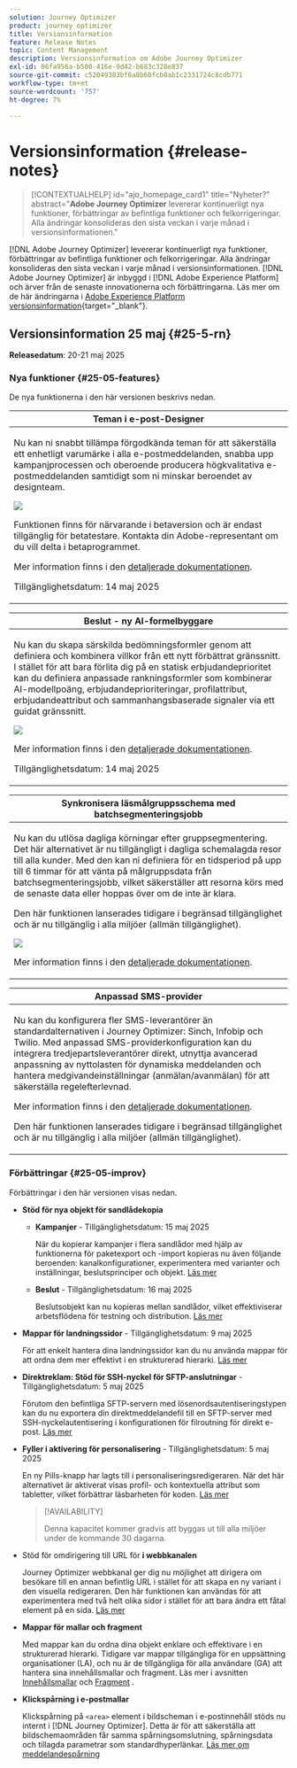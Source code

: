 ```yaml
---
solution: Journey Optimizer
product: journey optimizer
title: Versionsinformation
feature: Release Notes
topic: Content Management
description: Versionsinformation om Adobe Journey Optimizer
exl-id: 06fa956a-b500-416e-9d42-b683c328e837
source-git-commit: c52049383bf6a8b60fcb0ab1c2331724c8cdb771
workflow-type: tm+mt
source-wordcount: '757'
ht-degree: 7%

---
```


# Versionsinformation {#release-notes}

>[!CONTEXTUALHELP]
>id="ajo_homepage_card1"
>title="Nyheter?"
>abstract="**Adobe Journey Optimizer** levererar kontinuerligt nya funktioner, förbättringar av befintliga funktioner och felkorrigeringar. Alla ändringar konsolideras den sista veckan i varje månad i versionsinformationen."

[!DNL Adobe Journey Optimizer] levererar kontinuerligt nya funktioner, förbättringar av befintliga funktioner och felkorrigeringar. Alla ändringar konsolideras den sista veckan i varje månad i versionsinformationen. [!DNL Adobe Journey Optimizer] är inbyggd i [!DNL Adobe Experience Platform] och ärver från de senaste innovationerna och förbättringarna. Läs mer om de här ändringarna i [Adobe Experience Platform versionsinformation](https://experienceleague.adobe.com/docs/experience-platform/release-notes/latest.html?lang=sv-SE){target="_blank"}.

## Versionsinformation 25 maj {#25-5-rn}

**Releasedatum**: 20-21 maj 2025

### Nya funktioner {#25-05-features}

De nya funktionerna i den här versionen beskrivs nedan.

<table>
<thead>
<tr>
<th><strong>Teman i e-post-Designer</strong><br/></th>
</tr>
</thead>
<tbody>
<tr>
<td>
<p>Nu kan ni snabbt tillämpa förgodkända teman för att säkerställa ett enhetligt varumärke i alla e-postmeddelanden, snabba upp kampanjprocessen och oberoende producera högkvalitativa e-postmeddelanden samtidigt som ni minskar beroendet av designteam.</p>
<img src="assets/do-not-localize/themes.gif">
<p>Funktionen finns för närvarande i betaversion och är endast tillgänglig för betatestare. Kontakta din Adobe-representant om du vill delta i betaprogrammet.</p>
<p>Mer information finns i den <a href="../email/apply-email-themes.md">detaljerade dokumentationen</a>.</p>
<p>Tillgänglighetsdatum: 14 maj 2025</p>
</td>
</tr>
</tbody>
</table>

<table>
<thead>
<tr>
<th><strong>Beslut - ny AI-formelbyggare</strong><br/></th>
</tr>
</thead>
<tbody>
<tr>
<td>
<p>Nu kan du skapa särskilda bedömningsformler genom att definiera och kombinera villkor från ett nytt förbättrat gränssnitt. I stället för att bara förlita dig på en statisk erbjudandeprioritet kan du definiera anpassade rankningsformler som kombinerar AI-modellpoäng, erbjudandeprioriteringar, profilattribut, erbjudandeattribut och sammanhangsbaserade signaler via ett guidat gränssnitt.</p>
<img src="assets/do-not-localize/formula-builder.gif">
<p>Mer information finns i den <a href="../experience-decisioning/exd-ranking-formulas.md">detaljerade dokumentationen</a>.</p>
<p>Tillgänglighetsdatum: 14 maj 2025</p>
</td>
</tr>
</tbody>
</table>

<table>
<thead>
<tr>
<th><strong>Synkronisera läsmålgruppsschema med batchsegmenteringsjobb</strong><br/></th>
</tr>
</thead>
<tbody>
<tr>
<td>
<p>Nu kan du utlösa dagliga körningar efter gruppsegmentering. Det här alternativet är nu tillgängligt i dagliga schemalagda resor till alla kunder. Med den kan ni definiera för en tidsperiod på upp till 6 timmar för att vänta på målgruppsdata från batchsegmenteringsjobb, vilket säkerställer att resorna körs med de senaste data eller hoppas över om de inte är klara.</p>
<p>Den här funktionen lanserades tidigare i begränsad tillgänglighet och är nu tillgänglig i alla miljöer (allmän tillgänglighet).</p>
<img src="assets/do-not-localize/trigger-journeys.gif">
<p>Mer information finns i den <a href="../building-journeys/read-audience.md#schedule">detaljerade dokumentationen</a>.</p>
</td>
</tr>
</tbody>
</table>

<!--table>
<thead>
<tr>
<th><strong>Adobe Experience Manager Content fragment integration</strong><br/></th>
</tr>
</thead>
<tbody>
<tr>
<td>
<p>With the integration of Adobe Experience Manager and Adobe Journey Optimizer, you can now effortlessly use Adobe Experience Manager Content Fragments within your Journey Optimizer content. This seamless connection makes it easier to access and use your AEM content directly in Journey Optimizer.</p>
<p>Previously available for a limited set of organizations (LA), this capability is now GA with the following enhancements:</p>
<ul>
<li>Create offers by directly selecting an AEM Content Fragment.</li>
<li>Define placeholders and map personalization values within the fragment signature using the Editor mode.</li>
</ul>
<img src="assets/do-not-localize/content-fragment.gif">
</td>
</tr>
</tbody>
</table-->

<!--<table>
<thead>
<tr>
<th><strong>Calendar View for Campaign and Journey inventory</strong><br/></th>
</tr>
</thead>
<tbody>
<tr>
<td>
<p>A calendar view is now available in the journeys and campaigns lists. It allows you to visualize all journeys and campaigns activations in the respective lists.</p>
<p>This change is only available for a set of organizations (Limited Availability). To gain access, contact your Adobe representative.</p>
<img src="assets/do-not-localize/calendar.gif">
<p>For more information, refer to these sections: <a href="../building-journeys/journey-ui.md">Browse & filter your journeys</a>, <a href="../campaigns/modify-stop-campaign.md">Access campaigns</a>.</p>
</td>
</tr>
</tbody>
</table>-->

<!--table>
<thead>
<tr>
<th><strong>Adobe Experience Manager Dynamic media integration</strong><br/></th>
</tr>
</thead>
<tbody>
<tr>
<td>
<p>Dynamic media assets are now directly available and accessible in Journey Optimizer. This integration enables you to:</p>
<ul>
<li>Centrally manage assets with real-time updates.</li>
<li>Modify your assets settings such as width and height instantly.</li>
<li>Customize Dynamic Media templates by updating your content and adding personalization fields.</li>
</ul>
<p>Previously released in Limited Availability, this capability is now available to all environments (General Availability).</p>
<img src="assets/do-not-localize/dynamic_media_template_html.gif">
</td>
</tr>
</tbody>
</table-->

<!--<table>
<thead>
<tr>
<th><strong>Conflict & prioritization</strong><br/></th>
</tr>
</thead>
<tbody>
<tr>
<td>
<p>In Journey Optimizer, managing the volume and timing of campaigns and journeys is essential to avoid overwhelming customers with too many interactions. Journey Optimizer now offers several tools for conflict management and prioritization - previously available only to limited-access (LA) organizations - that are now generally available (GA).</p>
<p>Previously released in Limited Availability, this capability is now available to all environments. With this General Availability release, the following enhancements have been introduced:</p>
<ul>
<li>Expanded Support: Conflict management tools now support both Unitary Journeys and Audience Qualification Journeys, in addition to Read audience journeys.</li>
<li>Improved Troubleshooting: Two new step event fields are now available in the Query Service, enabling you to analyze why a profile was rejected from a journey or campaign.</li>
<li>Enhanced Reporting: Reports now indicate which specific rule excluded a profile from a journey or campaign, providing greater transparency and actionable insights.</li></ul>
<img src="assets/do-not-localize/gif-conflict.gif">
<p>For more information, refer to the <a href="../conflict-prioritization/gs-conflict-prioritization.md">detailed documentation</a>.</p>
</td>
</tr>
</tbody>
</table>-->

<!--<table>
<thead>
<tr>
<th><strong>Simulate content variations</strong><br/></th>
</tr>
</thead>
<tbody>
<tr>
<td>
<p>Previously available in beta, content variations simulation is now generally available (GA). It allows you to preview different variations of your content using sample input data uploaded from a CSV or JSON file or added manually. All the attributes used in your content for personalization are automatically detected by the system and can be used for your tests to create multiple variants.</p>
<p>Previously released in Limited Availability, this capability is now available to all environments. With this General Availability release, the feature now includes support for multilingual content and content experiments, enabling you to test variations across different languages and treatments. Additionally, it now supports contextual attributes (in addition to profile attributes), allowing for even more dynamic and situational content testing.</p>
<img src="assets/do-not-localize/variants.gif">
<p>For more information, refer to the <a href="../test-approve/simulate-sample-input.md">detailed documentation</a>.</p>
</td>
</tr>
</tbody>
</table>-->

<!--table>
<thead>
<tr>
<th><strong>Scale your Experimentation winner</strong><br/></th>
</tr>
</thead>
<tbody>
<tr>
<td>
<p>Scale the Winner enables you to automatically or manually roll out the winning variation of an experiment to your full audience. This feature ensures that, once a top performer is identified, you can maximize its reach and effectiveness without constant manual oversight.</p>
</td>
</tr>
</tbody>
</table-->

<table>
<thead>
<tr>
<th><strong>Anpassad SMS-provider</strong><br/></th>
</tr>
</thead>
<tbody>
<tr>
<td>
<p>Nu kan du konfigurera fler SMS-leverantörer än standardalternativen i Journey Optimizer: Sinch, Infobip och Twilio. Med anpassad SMS-providerkonfiguration kan du integrera tredjepartsleverantörer direkt, utnyttja avancerad anpassning av nyttolasten för dynamiska meddelanden och hantera medgivandeinställningar (anmälan/avanmälan) för att säkerställa regelefterlevnad.</p>
<p>Mer information finns i den <a href="../sms/sms-configuration-custom.md">detaljerade dokumentationen</a>.</p>
<p>Den här funktionen lanserades tidigare i begränsad tillgänglighet och är nu tillgänglig i alla miljöer (allmän tillgänglighet).</p></td>
</td>
</tr>
</tbody>
</table>

<!--
<table>
<thead>
<tr>
<th><strong>Supplemental ID for event-triggered journeys</strong><br/></th>
</tr>
</thead>
<tbody>
<tr>
<td>
<p>You can now trigger journeys using a profile ID along with another identifier, such as an order ID, subscription ID, or prescription ID, allowing the same profile to be in the same journey multiple times at once. This enables scenarios like managing multiple orders or subscriptions in parallel, with each instance following its own path through the journey.</p>
<p>This capability is only available for a set of organizations (Limited Availability). To gain access, contact your Adobe representative.</p>
</td>
</tr>
</tbody>
</table>
-->

### Förbättringar {#25-05-improv}

Förbättringar i den här versionen visas nedan.


* **Stöd för nya objekt för sandlådekopia**

   * **Kampanjer** - Tillgänglighetsdatum: 15 maj 2025

     När du kopierar kampanjer i flera sandlådor med hjälp av funktionerna för paketexport och -import kopieras nu även följande beroenden: kanalkonfigurationer, experimentera med varianter och inställningar, beslutsprinciper och objekt. [Läs mer](../configuration/copy-objects-to-sandbox.md)

   * **Beslut** - Tillgänglighetsdatum: 16 maj 2025

     Beslutsobjekt kan nu kopieras mellan sandlådor, vilket effektiviserar arbetsflödena för testning och distribution. [Läs mer](../configuration/copy-objects-to-sandbox.md#decisioning)

* **Mappar för landningssidor** - Tillgänglighetsdatum: 9 maj 2025

  För att enkelt hantera dina landningssidor kan du nu använda mappar för att ordna dem mer effektivt i en strukturerad hierarki. [Läs mer](../landing-pages/manage-lp.md)

* **Direktreklam: Stöd för SSH-nyckel för SFTP-anslutningar** - Tillgänglighetsdatum: 5 maj 2025

  Förutom den befintliga SFTP-servern med lösenordsautentiseringstypen kan du nu exportera din direktmeddelandefil till en SFTP-server med SSH-nyckelautentisering i konfigurationen för filroutning för direkt e-post. [Läs mer](../direct-mail/direct-mail-configuration.md)

* **Fyller i aktivering för personalisering** - Tillgänglighetsdatum: 5 maj 2025

  En ny Pills-knapp har lagts till i personaliseringsredigeraren. När det här alternativet är aktiverat visas profil- och kontextuella attribut som tabletter, vilket förbättrar läsbarheten för koden. [Läs mer](../personalization/personalization-build-expressions.md#options)

  >[!AVAILABILITY]
  >
  >Denna kapacitet kommer gradvis att byggas ut till alla miljöer under de kommande 30 dagarna.

* Stöd för omdirigering till URL för **i webbkanalen**

  Journey Optimizer webbkanal ger dig nu möjlighet att dirigera om besökare till en annan befintlig URL i stället för att skapa en ny variant i den visuella redigeraren. Den här funktionen kan användas för att experimentera med två helt olika sidor i stället för att bara ändra ett fåtal element på en sida. [Läs mer](../web/create-web.md#web-redirect-to-url)

* **Mappar för mallar och fragment**

  Med mappar kan du ordna dina objekt enklare och effektivare i en strukturerad hierarki. Tidigare var mappar tillgängliga för en uppsättning organisationer (LA), och nu är de tillgängliga för alla användare (GA) att hantera sina innehållsmallar och fragment. Läs mer i avsnitten [Innehållsmallar](../content-management/access-content-templates.md#folders) och [Fragment](../content-management/manage-fragments.md#folders) .

* **Klickspårning i e-postmallar**

  Klickspårning på `<area>` element i bildscheman i e-postinnehåll stöds nu internt i [!DNL Journey Optimizer]. Detta är för att säkerställa att bildschemaområden får samma spårningsomslutning, spårningsdata och tillagda parametrar som standardhyperlänkar. [Läs mer om meddelandespårning](../email/message-tracking.md#manage-tracking)

<!--
* **Decisioning - Leverage Adobe Experience Platform datasets** 
  
  Journey Optimizer now allows you to leverage Adobe Experience Platform datasets in the following Decisioning objects: eligibility rules, ranking formulas, and capping rules.

* **Right rail in campaigns list**

  In the campaign list, selecting a campaign now opens a pane displaying its details.

* **Form fields in code-based experience content**

  In content templates, you can now define specific JSON or HTML fields which enable non-technical users to easily edit content in code-based experiences without the need to manipulate code.

* **Decision item attribute support for decisioning rules**
  
  You can now leverage decision item attributes to create decisioning rules.

* **Subdomains - 'Custom delegation' method**  
  In addition to the full delegation and the CNAME method, a new subdomain configuration method is now available: the Custom delegation method, which enables you to fully own controlling and maintaining all aspects of DNS that are required for delivering, rendering, and tracking messages.
  -->

